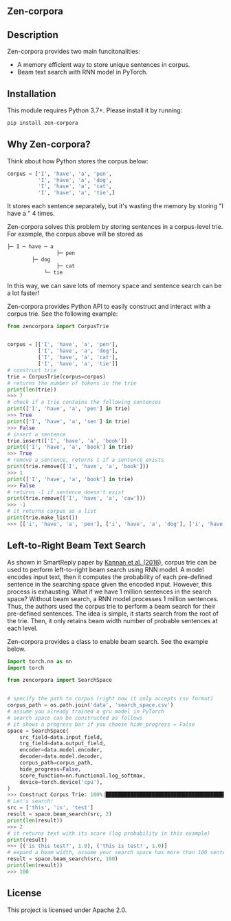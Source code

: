 Zen-corpora
-----------

Description
-----------
Zen-corpora provides two main funcitonalities: 
- A memory efficient way to store unique sentences in corpus.
- Beam text search with RNN model in PyTorch.

Installation
------------
This module requires Python 3.7+. Please install it by running:
```bash
pip install zen-corpora
```

Why Zen-corpora?
----------------
Think about how Python stores the corpus below:
```python
corpus = ['I', 'have', 'a', 'pen',
          'I', 'have', 'a', 'dog',
          'I', 'have', 'a', 'cat',
          'I', 'have', 'a', 'tie',]
```
It stores each sentence separately, but it's wasting the memory by storing "I have a " 4 times.

Zen-corpora solves this problem by storing sentences in a corpus-level trie. For example, the corpus above will be stored as 
```bash
├─ I ─ have ─ a 
      	        ├─ pen
		├─ dog
                ├─ cat 
	        └─ tie
```
In this way, we can save lots of memory space and sentence search can be a lot faster!

Zen-corpora provides Python API to easily construct and interact with a corpus trie. See the following example:
```python
from zencorpora import CorpusTrie


corpus = [['I', 'have', 'a', 'pen'],
          ['I', 'have', 'a', 'dog'],
          ['I', 'have', 'a', 'cat'],
          ['I', 'have', 'a', 'tie']]
# construct trie
trie = CorpusTrie(corpus=corpus)
# returns the number of tokens in the trie
print(len(trie))
>>> 7
# check if a trie contains the following sentences
print(['I', 'have', 'a', 'pen'] in trie)
>>> True
print(['I', 'have', 'a', 'sen'] in trie)
>>> False
# insert a sentence
trie.insert(['I', 'have', 'a', 'book'])
print(['I', 'have', 'a', 'book'] in trie)
>>> True
# remove a sentence, returns 1 if a sentence exists
print(trie.remove(['I', 'have', 'a', 'book']))
>>> 1
print(['I', 'have', 'a', 'book'] in trie)
>>> False
# returns -1 if sentence doesn't exist
print(trie.remove(['I', 'have', 'a', 'caw']))
>>> -1
# it returns corpus as a list
print(trie.make_list())
>>> [['i', 'have', 'a', 'pen'], ['i', 'have', 'a', 'dog'], ['i', 'have', 'a', 'cat'], ['i', 'have', 'a', 'tie']]

```

Left-to-Right Beam Text Search
------------------------------
As shown in SmartReply paper by [Kannan et al. (2016)](https://www.kdd.org/kdd2016/papers/files/Paper_1069.pdf), corpus trie can be used to perform left-to-right beam search using RNN model.
A model encodes input text, then it computes the probability of each pre-defined sentence in the searching space given the encoded input.
However, this process is exhausting. What if we have 1 million sentences in the search space? Without beam search, a RNN model processes 1 million sentences.
Thus, the authors used the corpus trie to perform a beam search for their pre-defined sentences. 
The idea is simple, it starts search from the root of the trie. Then, it only retains beam width number of probable sentences at each level.

Zen-corpora provides a class to enable beam search. See the example below.
```python
import torch.nn as nn
import torch 

from zencorpora import SearchSpace


# specify the path to corpus (right now it only accepts csv format)
corpus_path = os.path.join('data', 'search_space.csv')
# assume you already trained a gru model in PyTorch
# search space can be constructed as follows
# it shows a progress bar if you choose hide_progress = False
space = SearchSpace(
    src_field=data.input_field,
    trg_field=data.output_field,
    encoder=data.model.encoder,
    decoder=data.model.decoder,
    corpus_path=corpus_path,
    hide_progress=False,
    score_function=nn.functional.log_softmax,
    device=torch.device('cpu'),
)
>>> Construct Corpus Trie: 100%|████████████████████████████████████████| 34105/34105 [00:01<00:00, 21732.69 sentence/s]
# Let's search!
src = ['this', 'is', 'test']
result = space.beam_search(src, 2)
print(len(result))
>>> 2
# it returns text with its score (log probability in this example)
print(result)
>>> [('is this test?', 1.0), ('this is test!', 1.0)]
# expand a beam width, assume your search space has more than 100 sentences
result = space.beam_search(src, 100)
print(len(result))
>>> 100
```

License
-------
This project is licensed under Apache 2.0.
